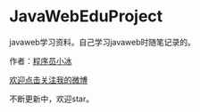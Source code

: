 # JavaWebEduProject

javaweb学习资料。自己学习javaweb时随笔记录的。

作者：[程序员小冰](http://blog.csdn.net/qq_21376985)

[欢迎点击关注我的微博](http://weibo.com/mcxiaobing)

不断更新中，欢迎star。

